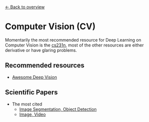 [← Back to overview](../../../)

# Computer Vision (CV)

Momentarily the most recommended resource for Deep Learning on Computer Vision is the [cs231n](http://cs231n.stanford.edu/), most of the other resources are either derivative or have glaring problems.

## Recommended resources
* [Awesome Deep Vision](https://github.com/kjw0612/awesome-deep-vision)

## Scientific Papers
* The most cited
  * [Image Segmentation, Object Detection](https://github.com/terryum/awesome-deep-learning-papers#image-segmentation--object-detection)
  * [Image, Video](https://github.com/terryum/awesome-deep-learning-papers#image--video--etc)
